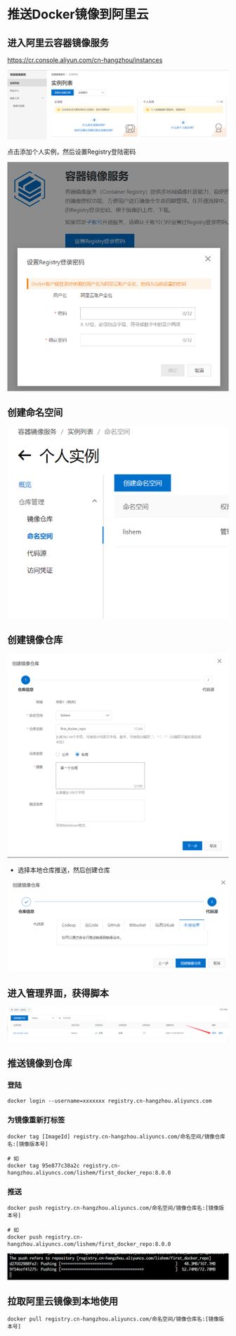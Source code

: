 



# 推送Docker镜像到阿里云







## 进入阿里云容器镜像服务

https://cr.console.aliyun.com/cn-hangzhou/instances

![image-20221104202627147](推送Docker镜像到阿里云/image-20221104202627147.png)

点击添加个人实例，然后设置Registry登陆密码

![image-20221104202838514](推送Docker镜像到阿里云/image-20221104202838514.png)

## 创建命名空间

![image-20221104202938164](推送Docker镜像到阿里云/image-20221104202938164.png)

## 创建镜像仓库

![image-20221104203054092](推送Docker镜像到阿里云/image-20221104203054092.png)

- 选择本地仓库推送，然后创建仓库

![image-20221104203129358](推送Docker镜像到阿里云/image-20221104203129358.png)



## 进入管理界面，获得脚本

![image-20221104203355740](推送Docker镜像到阿里云/image-20221104203355740.png)



## 推送镜像到仓库

### 登陆

```shell
docker login --username=xxxxxxx registry.cn-hangzhou.aliyuncs.com
```

### 为镜像重新打标签

```shell
docker tag [ImageId] registry.cn-hangzhou.aliyuncs.com/命名空间/镜像仓库名:[镜像版本号]

# 如
docker tag 95e877c38a2c registry.cn-hangzhou.aliyuncs.com/lishem/first_docker_repo:8.0.0
```



### 推送

```shell
docker push registry.cn-hangzhou.aliyuncs.com/命名空间/镜像仓库名:[镜像版本号]

# 如
docker push registry.cn-hangzhou.aliyuncs.com/lishem/first_docker_repo:8.0.0
```

![image-20221104204111958](推送Docker镜像到阿里云/image-20221104204111958.png)



## 拉取阿里云镜像到本地使用

```shell
docker pull registry.cn-hangzhou.aliyuncs.com/命名空间/镜像仓库名:[镜像版本号]
```

